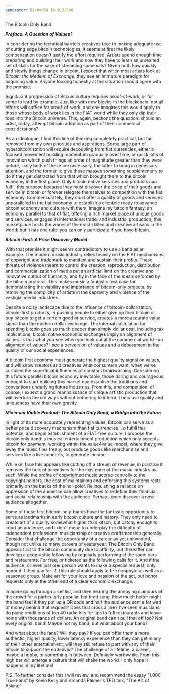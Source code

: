 ```yaml
---
generator: Riched20 10.0.22000
---
```


The Bitcoin Only Band

***Preface: A Question of Values?***

In considering the technical barriers creatives face in making adequate
use of cutting edge bitcoin technologies, it seems at first the likely
compensation doesn\'t justify the effort required. Artists spend enough
time preparing and building their work and now they have to learn an
unrealted set of skills for the sake of streaming some sats? Given both
how quickly and slowly things change in bitcoin, I expect that when most
artists look at *Bitcoin: the Medium of Exchange*, they see an immature
paradigm for acquiring value. Anyone looking honestly at the situation
should agree with the premise.

Significant progression of Bitcoin culture requires proof-of-work, or
for some to lead by example. Just like with new blocks in the
blockchain, not all efforts will suffice for proof-of-work, and one
imagines this would apply to those whose body of work lies in the FIAT
world while they only dip their toes into the Bitcoin universe. This,
again, beckons the question: should an artist, today, attempt bitcoin
adoption as part of their commercial considerations?

As an idealogue, I find this line of thinking completely practical, but
far removed from my own priorities and aspirations. Some large part of
hyperbitcoinization will require decoupling from fiat currencies, either
a focused movement building momentum gradually over time, or quick jolts
of innovation which push things an order of magnitude greater than they
were before, likely both of these are necessary, the latter to bring in
necessary attention, and the former to give these masses something
supplementary to do if they get distracted from that which brought them
to the bitcoin economy in the first place. Only bitcoin native services
and products can fulfill this purpose because they must discover the
price of their goods and service in bitcoin or forever relegate
themselves to competition with the fiat economy. Commensurately, they
must offer a quality of goods and services unparalleled in the fiat
economy to establish a clientele ready to advance bitcoin economy and
culture with them. Imagine my bitcoin fantasy, an economy parallel to
that of fiat, offering a rich market place of unique goods and services,
engaged in international trade, and industrial production; this
marketplace hosts the wares of the most skilled and creative artisans in
the world; but it has one rule: you can only participate if you have
bitcoin.

***Bitcoin-First: A Price Discovery Model***

With that premise it might seems contradictory to use a band as an
example. The modern music industry relies heavily on the FIAT mechanisms
of copyright and trademark to manifest and sustain their profits. These
threats of violence meant to control the creation, reproduction,
distribution and commercialization of media put an artficial limit on
the creative and innovative output of humanity, and fly in the face of
the ideals enforced by the bitcoin protocol. This makes music a
fantastic test case for demonstrating the viability and importance of
bitcoin-only projects, by removing the complicity of artists in the
depravity and violence of the vestigial media industries.

Despite a noisy landscape due to the influence of bitcoin-dollarization,
bitcoin-first products, in pushing people to either give up their
bitcoin or buy bitcoin to get a certain good or service, creates a more
accurate value signal than the modern dollar exchange. The internal
calculation for spending bitcoin goes so much deeper than simply dollar
cost, including tax implications; bitcoin native economic exchanges
imply an alignment of values. Is that what you see when you look out at
the commercial world\--an alignment of values? I see a perversion of
values and a debasement in the quality of our social experiences.

A bitcoin first economy must generate the highest quality signal on
values, and will show creators and creatives what consumers want, when
we\'ve curtailed the superficial influences of constant brainwashing.
Considering this future parallel bitcoin economy inevitable, those
daring and courageous enought to start building this market can
establish the traditions and conventions underlying future industries.
From this, and competition, of course, I expect a grand reannaissance of
unique artistic production that will overturn the old ways without
bothering to intend it because quality and uniqueness have their own
gravity.

***Minimum Viable Product: The Bitcoin Only Band, a Bridge into the
Future***

In light of its more accurately represnting values, Bitcoin can serve as
a better price discovery mechanism than fiat currencies. To fulfill this
potential, and begin establishment of a FIAT-free culture, I propose the
bitcoin only band: a musical entertainment production which only accepts
bitcoin for payment, working within the value4value model, where they
give away the music files freely, but produce goods like merchandise and
services like a live concerts, to generate income.

While on face this appears like cutting off a stream of revenue, in
practice it removes the bulk of incentives for the existence of the
music industry as such. While the profits of copyrighted music accrue
centrally to the copyright holders, the cost of maintaining and
enforcing this systems rests primarily on the backs of the hoi-poloi.
Relinquishing a reliance on oppression of the audience can allow
creatives to redefine their financial and social relationship with the
audience. Perhaps even discover a new audience altogether.

Some of these first bitcoin-only-bands have the fantastic opportunity to
serve as landmarks in early bitcoin culture and history. They only need
to create art of a quality somewhat higher than kitsch, but catchy
enough to court an audience, and I don\'t mean to underplay the
difficulty of independent professional musicianship or creative
craftsmanship generally. Consider that challenge the opportunity of a
career as yet uninvented, though not unlike so many careers of
yesteryear. The Bitcoin Only Band appeals first to the bitcoin community
due to affinity, but thereafter can develop a geographic following by
regularly performing at the same bars and restaurants. For free, or
ticketed as the following calls for it. And if the audience, or even
just one person wants to make a special request, only honor it if they
pay for it! This rule should apply to the neophyte as well as a seasoned
group. Make art for your love and passion of the act, but honor requests
only at the other end of a clear economic exchange.

Imagine going through a set list, and then hearing the annoying clamours
of the crowd for a particularly popular, but tired song. How much better
might the band feel if they put up a QR code and half the audience sent
a fat wad of money behind that request? Does that cross a line? I\'ve
seen musicians do piano renditions of top 40 radio hits for tips to full
restaurants and leave home with thousands of dollars. An original band
can\'t pull that off too? Not every original band! Maybe not my band,
but what about your band?

And what about the fans? Will they pay? If you can offer them a more
authentic, higher quality, lower latency experience than they can get in
any of their other entertainment, will they still refuse to part with
any of their bitcoin to support the endeavor? The challenge of a
lifetime, a career, maybe a hobby, or something in between. Definitely
worthwhile. From this high bar will emerge a culture that will shake the
world. I only hope it happens in my lifetime!

P.S. To further consider this I will review, and recommend the essay
\"1,000 True Fans\" by Kevin Kelly and Amanda Palmer\'s TED talk, \"The
Art of Asking\"
